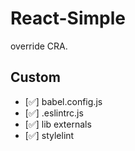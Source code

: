 # React-Simple

override CRA.

## Custom

- [✅] babel.config.js
- [✅] .eslintrc.js
- [✅] lib externals
- [✅] stylelint

